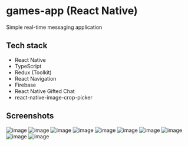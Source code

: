 # games-app (React Native)

Simple real-time messaging application
  
## Tech stack
- React Native
- TypeScript
- Redux (Toolkit)
- React Navigation
- Firebase
- React Native Gifted Chat
- react-native-image-crop-picker

## Screenshots
![image](https://user-images.githubusercontent.com/48210346/130494928-d7c6adf0-2b9e-47e7-a653-626d29dd60a1.png)
![image](https://user-images.githubusercontent.com/48210346/130495822-e9c13081-9b9d-4155-a72c-605e423c6080.png)
![image](https://user-images.githubusercontent.com/48210346/130495125-653cf5b4-f1bd-4e2a-bd95-4327fa03edfd.png)
![image](https://user-images.githubusercontent.com/48210346/130495216-dfeae3bc-458d-43bb-9601-54654ff06ff1.png)
![image](https://user-images.githubusercontent.com/48210346/130495346-758e5d3d-f00b-4f6a-9f02-7648db8ae92c.png)
![image](https://user-images.githubusercontent.com/48210346/130495449-2e0b6f25-109d-46c5-9180-1dc436284a6b.png)
![image](https://user-images.githubusercontent.com/48210346/130495527-3ba7ef15-c658-4acf-aa93-24a64293d4b2.png)
![image](https://user-images.githubusercontent.com/48210346/130495559-6828107c-4b85-41fb-889e-fb0f54fd57b0.png)
![image](https://user-images.githubusercontent.com/48210346/130495611-fbd96a5b-6a99-4a20-ad51-458f17aaddce.png)
![image](https://user-images.githubusercontent.com/48210346/130495651-cfffaeaf-4883-4a5b-89bd-24767db99da4.png)
